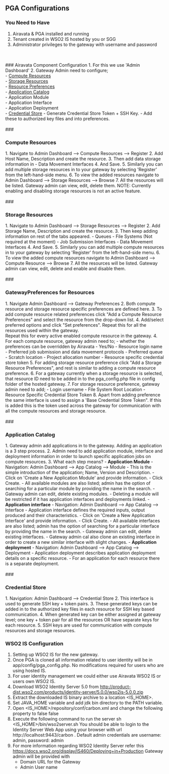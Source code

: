 ## PGA Configurations
### You Need to Have
1. Airavata & PGA installed and running
2. Tenant created in WSO2 IS hosted by you or SGG
3. Administrator privileges to the gateway with username and password
<br>
<br>
### Airavata Component Configuration
1. For this we use 'Admin Dashboard'
2. Gateway Admin need to configure;<br>
	- <a href="#CompResource">Compute Resources</a><br>
	- <a href="#StoreResource">Storage Resources</a><br>
	- <a href= "#Preference">Resource Preferences</a><br>
	- <a href= "#AppCatalog">Application Catalog</a><br>
		- Application Module<br>
		- Application Interface<br>
		- Application Deployment<br>
	- <a href= "#Credentials">Credential Store</a>
		- Generate Credential Store Token + SSH Key.
		- Add these to authorized key files and into preferences.
<br>
<br>
###<h3 id="CompResource">Compute Resources</h3>
1. Navigate to Admin Dashboard --> Compute Resources --> Register
2. Add Host Name, Description and create the resource.
3. Then add data storage information in
	- Data Movement Interfaces
4. And Save.
5. Similarly you can add multiple storage resources in to your gateway by selecting 'Register' from the left-hand-side menu.
6. To view the added resources navigate to Admin Dashboard --> Storage Resources --> Browse
7. All the resources will be listed. Gateway admin can view, edit, delete them.
NOTE: Currently enabling and disabling storage resources is not an active feature.
<br>
<br>
###<h3 id="StoreResource">Storage Resources</h3>
1. Navigate to Admin Dashboard --> Storage Resources --> Register
2. Add Storage Name, Description and create the resource.
3. Then keep adding information on rest of the tabs appeared.
	- Queues
	- File Systems (Not required at the moment)
	- Job Submission Interfaces
	- Data Movement Interfaces
4. And Save.
5. Similarly you can add multiple compute resources in to your gateway by selecting 'Register' from the left-hand-side menu.
6. To view the added compute resources navigate to Admin Dashboard --> Compute Resource --> Browse
7. All the resources will be listed. Gateway admin can view, edit, delete and enable and disable them.
<br>
<br>
###<h3 id="Preference">GatewayPreferences for Resources</h3>
1. Navigate Admin Dashboard --> Gateway Preferences
2. Both compute resource and storage resource specific preferences are defined here.
3. To add compute resource related preferences click "Add a Compute Resource Preferences" and select the resource from the drop-down list.
4. Add/select preferred options and click "Set preferences". Repeat this for all the resources used within the gateway.
<br>Repeat this for every active enabled compute resource in the gateway.
4. For each compute resource, gateway admin need to;
  	- whether the preferences can be overridden by Airavata - Yes/No
  	- Resource login name
  	- Preferred job submission and data movement protocols
  	- Preferred queue
  	- Scratch location
  	- Project allocation number
  	- Resource specific credential store token
5. For adding storage resource preference click "Add a Storage Resource Preferences", and rest is similar to adding a compute resource preference.
6. For a gateway currently when a storage resource is selected, that resource ID need to be added in to the pga_config.php file in config folder of the hosted gateway.
7. For storage resource preference, gateway admin need to add;
	- Login username
	- File System Root Location
	- Resource Specific Credential Store Token
8. Apart from adding preference the same interface is used to assign a 'Base Credential Store Token". If this is added this is the token used across the gateway for communication with all the compute resources and storage resource.
<br>
<br>
### <h3 id="AppCatalog">Application Catalog</h3>
1. Gateway admin add applications in to the gateway. Adding an application is a 3 step process.
2. Admin need to add application module, interface and deployment information in order to launch specific application jobs on compute resources.
3. What each step means?
	- <b class="blue">Application Module</b>
		- Navigation: Admin Dashboard --> App Catalog --> Module
		- This is the simple introduction of the application; Name, Version and Description.
		- Click on 'Create a New Application Module' and provide information.
		- Click Create.
		- All available modules are also listed; admin has the option of searching for a particular module by providing the name in the search.
		- Gateway admin can edit, delete existing modules.
		- Deleting a module will be restricted if it has application interfaces and deployments linked.
	- <b class="blue">Application interface</b>
		- Navigation: Admin Dashboard --> App Catalog --> Interface
		- Application interface defines the required inputs, output produced and their characteristics.
		- Click on 'Create a New Application Interface' and provide information.
        - Click Create.
        - All available interfaces are also listed; admin has the option of searching for a particular interface by providing the name in the search.
        - Gateway admin can edit, delete existing interfaces.
        - Gateway admin cal also clone an existing interface in order to create a new similar interface with slight changes.
	- <b class="blue">Application deployment</b>
		- Navigation: Admin Dashboard --> App Catalog --> Deployment
			- Application deployment describes application deployment details on a specific resource.
			- For an application for each resource there is a separate deployment.
<br>
<br>
### <h3 id="Credentials">Credential Store</h3>
1. Navigation: Admin Dashboard --> Credential Store
2. This interface is used to generate SSH key + token pairs.
3. These generated keys can be added in to the authorized key files in each resource for SSH key based communication.
4. When generated key can be either assigned at gateway level; one key + token pair  for all the resources OR have separate keys for each resource.
5. SSH keys are used for communication with compute resources and storage resources.

### <h3 id="Preference">WSO2 IS Configuration</h3>
1. Setting up WSO2 IS for the new gateway.
2. Once PGA is cloned all information related to user identity will be in app/config/pga_config.php. No modifications required for users who are using 	hosted IS.
3. For user identity management we could either use Airavata WSO2 IS or users own WSO2 IS.
4. Download WSO2 Identity Server 5.0 from http://product-dist.wso2.com/products/identity-server/5.0.0/wso2is-5.0.0.zip
5. Extract the downloaded IS binary archive to a location <IS_HOME>.
6. Set JAVA_HOME variable and add jdk bin directory to the PATH variable.
7. Open <IS_HOME>/repository/conf/carbon.xml and change the following property to false
<HideAdminServiceWSDLs>false</HideAdminServiceWSDLs>
8. Execute the following command to run the server
sh <IS_HOME>/bin/wso2server.sh
You should be able to login to the Identity Server Web App using your browser with url http://localhost:9443/carbon . Default admin credentials are username: admin, password: admin
9. For more information regarding WSO2 Identity Server refer this https://docs.wso2.org/display/IS460/Deploying+in+Production
Gateway admin will be provided with
	- Domain URL for the Gateway
	- Admin User name



	

